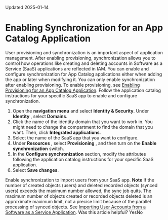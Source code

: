 Updated 2025-01-14
# Enabling Synchronization for an App Catalog Application
User provisioning and synchronization is an important aspect of application management. After enabling provisioning, synchronization allows you to control how operations like creating and deleting accounts in Software as a Service (SaaS) applications are reflected in IAM.
You can enable and configure synchronization for App Catalog applications either when adding the app or later when modifying it. You can only enable synchronization after enabling provisioning. To enable provisioning, see [Enabling Provisioning for an App Catalog Application](https://docs.oracle.com/en-us/iaas/Content/Identity/applications/enable-provisioning-app-catalog-application.htm#enable-provisioning-app-catalog-application "User provisioning and synchronization are an important aspect of application management. Provisioning allows you to manage the lifecycle of accounts in applications like creating and deleting accounts using IAM. For example, when you grant the user access to an application such as Google Suite, then this user account is automatically created in Google Suite. This allows you to quickly add new users to multiple applications and de-provision users from those applications instantly when they change roles or leave your organization."). Follow the application catalog instructions for your specific SaaS app to enable and configure synchronization. 
  1. Open the **navigation menu** and select **Identity & Security**. Under **Identity** , select **Domains**. 
  2. Click the name of the identity domain that you want to work in. You might need to change the compartment to find the domain that you want. Then, click **Integrated applications**.
  3. Select the name of the SaaS app that you want to configure.
  4. Under **Resources** , select **Provisioning** , and then turn on the **Enable synchronization** switch. 
  5. In the **Configure synchronization** section, modify the attributes following the application catalog instructions for your specific SaaS application. 
  6. Select **Save changes**.


Enable synchronization to import users from your SaaS app.
**Note** If the number of created objects (users) and deleted recorded objects (synced users) exceeds the maximum number allowed, the sync job quits. The maximum number of objects created or recorded objects deleted is an approximate maximum limit, not a precise limit because of the parallel processing of synced objects.
See [Importing User Accounts from a Software as a Service Application](https://docs.oracle.com/en-us/iaas/Content/Identity/applications/import-user-accounts-software-service-application.htm#import-user-accounts-software-service-application "After enabling provisioning and synchronization for your App Catalog app, you might want to import the existing users from your Software as a Service \(SaaS\) applications and link them to IAM users.").
Was this article helpful?
YesNo

